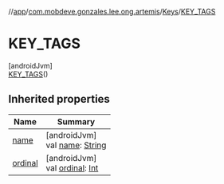 //[app](../../../../index.md)/[com.mobdeve.gonzales.lee.ong.artemis](../../index.md)/[Keys](../index.md)/[KEY_TAGS](index.md)

# KEY_TAGS

[androidJvm]\
[KEY_TAGS](index.md)()

## Inherited properties

| Name | Summary |
|---|---|
| [name](name.md) | [androidJvm]<br>val [name](name.md): [String](https://kotlinlang.org/api/latest/jvm/stdlib/kotlin/-string/index.html) |
| [ordinal](ordinal.md) | [androidJvm]<br>val [ordinal](ordinal.md): [Int](https://kotlinlang.org/api/latest/jvm/stdlib/kotlin/-int/index.html) |
